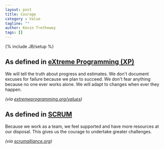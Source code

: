 ```yaml
---
layout: post
title: Courage
category : Value
tagline: ""
author: Kevin Trethewey
tags: []
---
```

{% include JB/setup %}

## As defined in [eXtreme Programming (XP)](/Archetype/XP/)
We will tell the truth about progress and estimates. We don't document excuses for failure because we plan to succeed. We don't fear anything because no one ever works alone. We will adapt to changes when ever they happen.

*(via [extremeprogramming.org/values](http://www.extremeprogramming.org/values.html))*

## As defined in [SCRUM](/Archetype/SCRUM/)
Because we work as a team, we feel supported and have more resources at our disposal. This gives us the courage to undertake greater challenges.

*(via [scrumalliance.org](https://www.scrumalliance.org/why-scrum/core-scrum-values-roles))*
